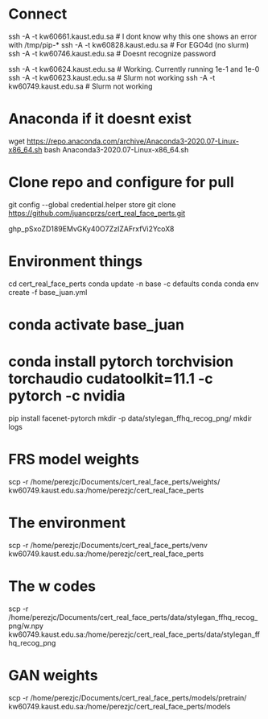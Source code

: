# Connect
ssh -A -t kw60661.kaust.edu.sa # I dont know why this one shows an error with /tmp/pip-*
ssh -A -t kw60828.kaust.edu.sa # For EGO4d (no slurm)
ssh -A -t kw60746.kaust.edu.sa # Doesnt recognize password

ssh -A -t kw60624.kaust.edu.sa # Working. Currently running 1e-1 and 1e-0
ssh -A -t kw60623.kaust.edu.sa # Slurm not working
ssh -A -t kw60749.kaust.edu.sa # Slurm not working



# Anaconda if it doesnt exist
wget https://repo.anaconda.com/archive/Anaconda3-2020.07-Linux-x86_64.sh
bash Anaconda3-2020.07-Linux-x86_64.sh

# Clone repo and configure for pull
git config --global credential.helper store
git clone https://github.com/juancprzs/cert_real_face_perts.git

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

# Environment things
cd cert_real_face_perts
conda update -n base -c defaults conda
conda env create -f base_juan.yml
# conda activate base_juan
# conda install pytorch torchvision torchaudio cudatoolkit=11.1 -c pytorch -c nvidia
pip install facenet-pytorch
mkdir -p data/stylegan_ffhq_recog_png/
mkdir logs

# FRS model weights
scp -r /home/perezjc/Documents/cert_real_face_perts/weights/ kw60749.kaust.edu.sa:/home/perezjc/cert_real_face_perts

# The environment
scp -r /home/perezjc/Documents/cert_real_face_perts/venv kw60749.kaust.edu.sa:/home/perezjc/cert_real_face_perts

# The w codes
scp -r /home/perezjc/Documents/cert_real_face_perts/data/stylegan_ffhq_recog_png/w.npy kw60749.kaust.edu.sa:/home/perezjc/cert_real_face_perts/data/stylegan_ffhq_recog_png

# GAN weights
scp -r /home/perezjc/Documents/cert_real_face_perts/models/pretrain/ kw60749.kaust.edu.sa:/home/perezjc/cert_real_face_perts/models

